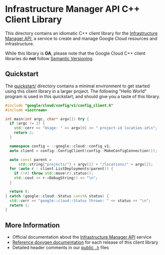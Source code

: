 # Infrastructure Manager API C++ Client Library

This directory contains an idiomatic C++ client library for the
[Infrastructure Manager API][cloud-service-docs], a service to create and manage
Google Cloud resources and infrastructure.

While this library is **GA**, please note that the Google Cloud C++ client
libraries do **not** follow [Semantic Versioning](https://semver.org/).

## Quickstart

The [quickstart/](quickstart/README.md) directory contains a minimal environment
to get started using this client library in a larger project. The following
"Hello World" program is used in this quickstart, and should give you a taste of
this library.

<!-- inject-quickstart-start -->

```cc
#include "google/cloud/config/v1/config_client.h"
#include <iostream>

int main(int argc, char* argv[]) try {
  if (argc != 3) {
    std::cerr << "Usage: " << argv[0] << " project-id location-id\n";
    return 1;
  }

  namespace config = ::google::cloud::config_v1;
  auto client = config::ConfigClient(config::MakeConfigConnection());

  auto const parent =
      std::string{"projects/"} + argv[1] + "/locations/" + argv[2];
  for (auto r : client.ListDeployments(parent)) {
    if (!r) throw std::move(r).status();
    std::cout << r->DebugString() << "\n";
  }

  return 0;
} catch (google::cloud::Status const& status) {
  std::cerr << "google::cloud::Status thrown: " << status << "\n";
  return 1;
}
```

<!-- inject-quickstart-end -->

## More Information

- Official documentation about the
  [Infrastructure Manager API][cloud-service-docs] service
- [Reference doxygen documentation][doxygen-link] for each release of this
  client library
- Detailed header comments in our [public `.h`][source-link] files

[cloud-service-docs]: https://cloud.google.com/infrastructure-manager
[doxygen-link]: https://cloud.google.com/cpp/docs/reference/config/latest/
[source-link]: https://github.com/googleapis/google-cloud-cpp/tree/main/google/cloud/config
